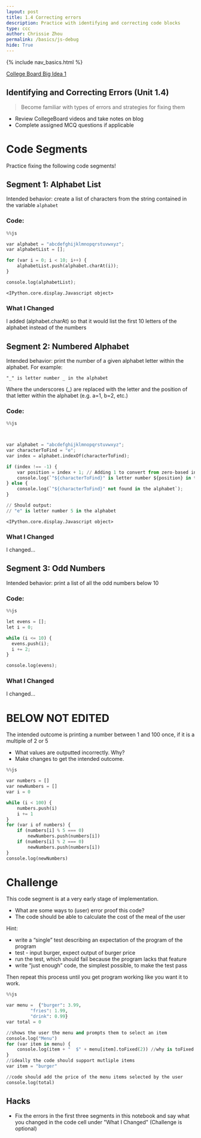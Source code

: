 ```yaml
---
layout: post
title: 1.4 Correcting errors
description: Practice with identifying and correcting code blocks
type: ccc
author: Chrissie Zhou
permalink: /basics/js-debug
hide: True
---
```


{% include nav_basics.html %}

[College Board Big Idea 1](https://apclassroom.collegeboard.org/103/home?unit=1)

## Identifying and Correcting Errors (Unit 1.4)

> Become familiar with types of errors and strategies for fixing them

- Review CollegeBoard videos and take notes on blog
- Complete assigned MCQ questions if applicable

# Code Segments

Practice fixing the following code segments!

## Segment 1: Alphabet List

Intended behavior: create a list of characters from the string contained in the variable `alphabet`

### Code:


```python
%%js

var alphabet = "abcdefghijklmnopqrstuvwxyz";
var alphabetList = [];

for (var i = 0; i < 10; i++) {
	alphabetList.push(alphabet.charAt(i));
}

console.log(alphabetList);
```


    <IPython.core.display.Javascript object>


### What I Changed

I added (alphabet.charAt) so that it would list the first 10 letters of the alphabet instead of the numbers

## Segment 2: Numbered Alphabet

Intended behavior: print the number of a given alphabet letter within the alphabet. For example:
```
"_" is letter number _ in the alphabet
```

Where the underscores (_) are replaced with the letter and the position of that letter within the alphabet (e.g. a=1, b=2, etc.)

### Code:


```python
%%js



var alphabet = "abcdefghijklmnopqrstuvwxyz";
var characterToFind = "e";
var index = alphabet.indexOf(characterToFind);

if (index !== -1) {
    var position = index + 1; // Adding 1 to convert from zero-based index to position
    console.log(`"${characterToFind}" is letter number ${position} in the alphabet`);
} else {
    console.log(`"${characterToFind}" not found in the alphabet`);
}

// Should output:
// "e" is letter number 5 in the alphabet
```


    <IPython.core.display.Javascript object>


### What I Changed

I changed...

## Segment 3: Odd Numbers

Intended behavior: print a list of all the odd numbers below 10

### Code:


```python
%%js

let evens = [];
let i = 0;

while (i <= 10) {
  evens.push(i);
  i += 2;
}

console.log(evens);
```

### What I Changed

I changed...

# BELOW NOT EDITED

The intended outcome is printing a number between 1 and 100 once, if it is a multiple of 2 or 5 
- What values are outputted incorrectly. Why?
- Make changes to get the intended outcome.


```python
%%js

var numbers = []
var newNumbers = []
var i = 0

while (i < 100) {
    numbers.push(i)
    i += 1
}
for (var i of numbers) {
    if (numbers[i] % 5 === 0)
        newNumbers.push(numbers[i])
    if (numbers[i] % 2 === 0)
        newNumbers.push(numbers[i])
}
console.log(newNumbers) 


```

# Challenge

This code segment is at a very early stage of implementation.
- What are some ways to (user) error proof this code?
- The code should be able to calculate the cost of the meal of the user

Hint:
- write a “single” test describing an expectation of the program of the program
- test - input burger, expect output of burger price
- run the test, which should fail because the program lacks that feature
- write “just enough” code, the simplest possible, to make the test pass

Then repeat this process until you get program working like you want it to work.


```python
%%js

var menu =  {"burger": 3.99,
         "fries": 1.99,
         "drink": 0.99}
var total = 0

//shows the user the menu and prompts them to select an item
console.log("Menu")
for (var item in menu) {
    console.log(item + "  $" + menu[item].toFixed(2)) //why is toFixed used?
}
//ideally the code should support mutliple items
var item = "burger"

//code should add the price of the menu items selected by the user 
console.log(total)
```

## Hacks
- Fix the errors in the first three segments in this notebook and say what you changed in the code cell under "What I Changed" (Challenge is optional)
